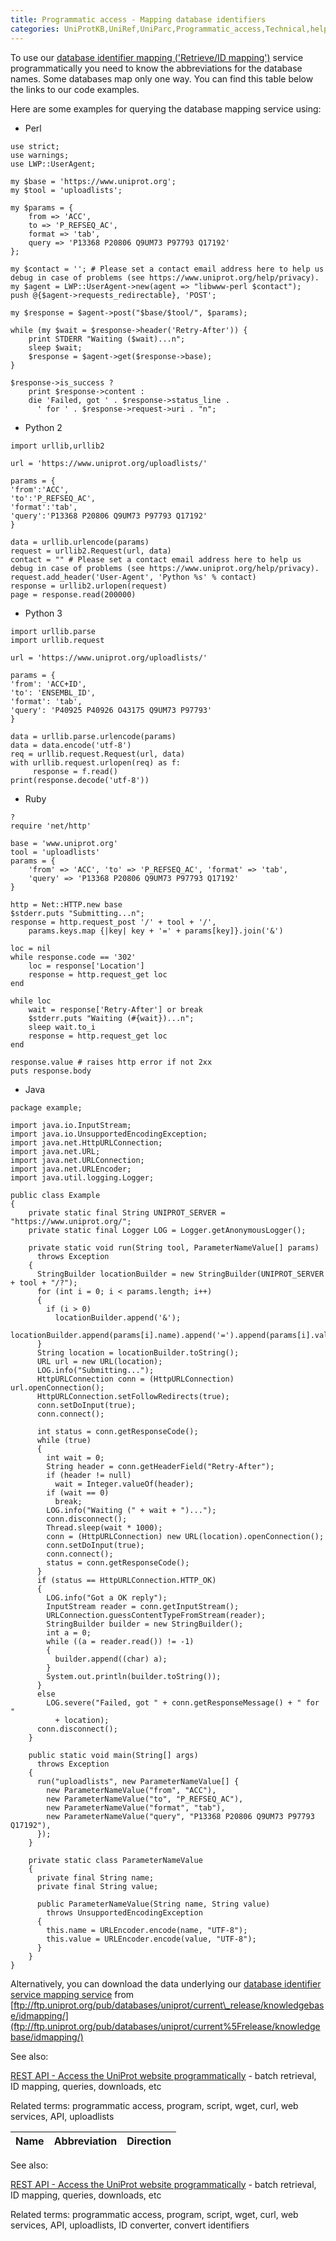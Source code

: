 ```yaml
---
title: Programmatic access - Mapping database identifiers
categories: UniProtKB,UniRef,UniParc,Programmatic_access,Technical,help
---
```


To use our [database identifier mapping ('Retrieve/ID mapping')](http://www.uniprot.org/help/uploadlists) service programmatically you need to know the abbreviations for the database names. Some databases map only one way. You can find this table below the links to our code examples.

Here are some examples for querying the database mapping service using:

- Perl






```
use strict;
use warnings;
use LWP::UserAgent;

my $base = 'https://www.uniprot.org';
my $tool = 'uploadlists';

my $params = {
    from => 'ACC',
    to => 'P_REFSEQ_AC',
    format => 'tab',
    query => 'P13368 P20806 Q9UM73 P97793 Q17192'
};

my $contact = ''; # Please set a contact email address here to help us debug in case of problems (see https://www.uniprot.org/help/privacy).
my $agent = LWP::UserAgent->new(agent => "libwww-perl $contact");
push @{$agent->requests_redirectable}, 'POST';

my $response = $agent->post("$base/$tool/", $params);

while (my $wait = $response->header('Retry-After')) {
    print STDERR "Waiting ($wait)...n";
    sleep $wait;
    $response = $agent->get($response->base);
}

$response->is_success ?
    print $response->content :
    die 'Failed, got ' . $response->status_line .
      ' for ' . $response->request->uri . "n";

```

- Python 2






```
import urllib,urllib2

url = 'https://www.uniprot.org/uploadlists/'

params = {
'from':'ACC',
'to':'P_REFSEQ_AC',
'format':'tab',
'query':'P13368 P20806 Q9UM73 P97793 Q17192'
}

data = urllib.urlencode(params)
request = urllib2.Request(url, data)
contact = "" # Please set a contact email address here to help us debug in case of problems (see https://www.uniprot.org/help/privacy).
request.add_header('User-Agent', 'Python %s' % contact)
response = urllib2.urlopen(request)
page = response.read(200000)

```

- Python 3






```
import urllib.parse
import urllib.request

url = 'https://www.uniprot.org/uploadlists/'

params = {
'from': 'ACC+ID',
'to': 'ENSEMBL_ID',
'format': 'tab',
'query': 'P40925 P40926 O43175 Q9UM73 P97793'
}

data = urllib.parse.urlencode(params)
data = data.encode('utf-8')
req = urllib.request.Request(url, data)
with urllib.request.urlopen(req) as f:
     response = f.read()
print(response.decode('utf-8'))

```

- Ruby






```
?
require 'net/http'

base = 'www.uniprot.org'
tool = 'uploadlists'
params = {
    'from' => 'ACC', 'to' => 'P_REFSEQ_AC', 'format' => 'tab',
    'query' => 'P13368 P20806 Q9UM73 P97793 Q17192'
}

http = Net::HTTP.new base
$stderr.puts "Submitting...n";
response = http.request_post '/' + tool + '/',
    params.keys.map {|key| key + '=' + params[key]}.join('&')

loc = nil
while response.code == '302'
    loc = response['Location']
    response = http.request_get loc
end

while loc
    wait = response['Retry-After'] or break
    $stderr.puts "Waiting (#{wait})...n";
    sleep wait.to_i
    response = http.request_get loc
end

response.value # raises http error if not 2xx
puts response.body

```

- Java






```
package example;

import java.io.InputStream;
import java.io.UnsupportedEncodingException;
import java.net.HttpURLConnection;
import java.net.URL;
import java.net.URLConnection;
import java.net.URLEncoder;
import java.util.logging.Logger;

public class Example
{
    private static final String UNIPROT_SERVER = "https://www.uniprot.org/";
    private static final Logger LOG = Logger.getAnonymousLogger();

    private static void run(String tool, ParameterNameValue[] params)
      throws Exception
    {
      StringBuilder locationBuilder = new StringBuilder(UNIPROT_SERVER + tool + "/?");
      for (int i = 0; i < params.length; i++)
      {
        if (i > 0)
          locationBuilder.append('&');
        locationBuilder.append(params[i].name).append('=').append(params[i].value);
      }
      String location = locationBuilder.toString();
      URL url = new URL(location);
      LOG.info("Submitting...");
      HttpURLConnection conn = (HttpURLConnection) url.openConnection();
      HttpURLConnection.setFollowRedirects(true);
      conn.setDoInput(true);
      conn.connect();

      int status = conn.getResponseCode();
      while (true)
      {
        int wait = 0;
        String header = conn.getHeaderField("Retry-After");
        if (header != null)
          wait = Integer.valueOf(header);
        if (wait == 0)
          break;
        LOG.info("Waiting (" + wait + ")...");
        conn.disconnect();
        Thread.sleep(wait * 1000);
        conn = (HttpURLConnection) new URL(location).openConnection();
        conn.setDoInput(true);
        conn.connect();
        status = conn.getResponseCode();
      }
      if (status == HttpURLConnection.HTTP_OK)
      {
        LOG.info("Got a OK reply");
        InputStream reader = conn.getInputStream();
        URLConnection.guessContentTypeFromStream(reader);
        StringBuilder builder = new StringBuilder();
        int a = 0;
        while ((a = reader.read()) != -1)
        {
          builder.append((char) a);
        }
        System.out.println(builder.toString());
      }
      else
        LOG.severe("Failed, got " + conn.getResponseMessage() + " for "
          + location);
      conn.disconnect();
    }

    public static void main(String[] args)
      throws Exception
    {
      run("uploadlists", new ParameterNameValue[] {
        new ParameterNameValue("from", "ACC"),
        new ParameterNameValue("to", "P_REFSEQ_AC"),
        new ParameterNameValue("format", "tab"),
        new ParameterNameValue("query", "P13368 P20806 Q9UM73 P97793 Q17192"),
      });
    }

    private static class ParameterNameValue
    {
      private final String name;
      private final String value;

      public ParameterNameValue(String name, String value)
        throws UnsupportedEncodingException
      {
        this.name = URLEncoder.encode(name, "UTF-8");
        this.value = URLEncoder.encode(value, "UTF-8");
      }
    }
}

```


Alternatively, you can download the data underlying our [database identifier service mapping service](http://www.uniprot.org/uploadlists) from [ftp://ftp.uniprot.org/pub/databases/uniprot/current\_release/knowledgebase/idmapping/](ftp://ftp.uniprot.org/pub/databases/uniprot/current%5Frelease/knowledgebase/idmapping/)

See also:

[REST API - Access the UniProt website programmatically](http://www.uniprot.org/help/api) \- batch retrieval, ID mapping, queries, downloads, etc

Related terms: programmatic access, program, script, wget, curl, web services, API, uploadlists

| Name | Abbreviation | Direction |
| --- | --- | --- |

See also:

[REST API - Access the UniProt website programmatically](http://www.uniprot.org/help/api) \- batch retrieval, ID mapping, queries, downloads, etc

Related terms: programmatic access, program, script, wget, curl, web services, API, uploadlists, ID converter, convert identifiers